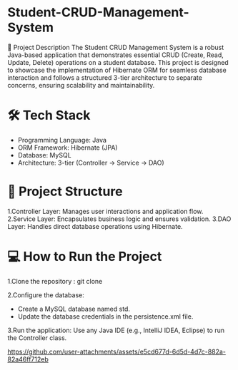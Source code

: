 # Student-CRUD-Management-System
📖 Project Description
The Student CRUD Management System is a robust Java-based application that demonstrates essential CRUD (Create, Read, Update, Delete) operations on a student database. This project is designed to showcase the implementation of Hibernate ORM for seamless database interaction and follows a structured 3-tier architecture to separate concerns, ensuring scalability and maintainability.

# 🛠 Tech Stack
- Programming Language: Java
- ORM Framework: Hibernate (JPA)
- Database: MySQL
- Architecture: 3-tier (Controller → Service → DAO)

# 📂 Project Structure
1.Controller Layer: Manages user interactions and application flow.
2.Service Layer: Encapsulates business logic and ensures validation.
3.DAO Layer: Handles direct database operations using Hibernate.

# 💻 How to Run the Project
1.Clone the repository : git clone <repository-link>

2.Configure the database:
- Create a MySQL database named std.
- Update the database credentials in the persistence.xml file.
  
3.Run the application:
 Use any Java IDE (e.g., IntelliJ IDEA, Eclipse) to run the Controller class.





https://github.com/user-attachments/assets/e5cd677d-6d5d-4d7c-882a-82a46ff712eb

